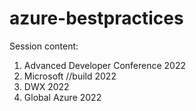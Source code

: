 # azure-bestpractices

Session content:
1. Advanced Developer Conference 2022
2. Microsoft //build  2022
3. DWX 2022
4. Global Azure 2022
